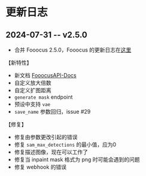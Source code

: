 # 更新日志

## 2024-07-31 -- v2.5.0

- 合并 Fooocus 2.5.0，Fooocus 的更新日志在[这里](https://github.com/lllyasviel/Fooocus/releases/tag/v2.5.0)

【新特性】

- 新文档 [FooocusAPI-Docs](https://mrhan1993.github.io/FooocusAPI-Docs)
- 自定义放大倍数
- 自定义扩图距离
- `generate mask` endpoint
- 预设中支持 `vae`
- `save_name` 参数回归，issue #29

【修复】

- 修复由参数更改引起的错误
- 修复 `sam_max_detections` 的最小值，应为0
- 修复描述图像，现在可以工作了
- 修复当 inpaint mask 格式为 png 时可能会遇到的问题
- 修复 webhook 的错误
